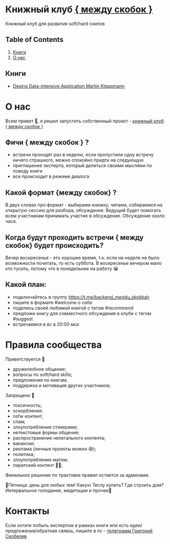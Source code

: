 # Книжный клуб [{ между скобок }](https://t.me/backend_megdu_skobkah)
Книжный клуб для развития soft/hard скилов 

## Table of Contents
1. [Книги](https://github.com/between-brackets/between-brackets#книги)
2. [О нас](https://github.com/between-brackets/between-brackets#о-нас)

## Книги
+ [Desing Data-intensive Application Martin Kleppmann](https://github.com/between-brackets/between-brackets/blob/main/desing-data-intensive-application/desing-data-intensive-application.md#desing-data-intensive-application-martin-kleppmann)

# О нас 
Всем привет 👋, я решил запустить собственный проект - [книжный клуб { между скобок }](https://t.me/backend_megdu_skobkah)

## Фичи { между скобок } ?
+ встречи проходят раз в неделю, если пропустили одну встречу ничего страшного, можно спокойно придти на следующую
+ приглашение эксперта, который делиться своими мыслями по поводу книги
+ все происходит в режиме диалога

## Какой формат {между скобок} ?
В двух словах про формат - выбираем книжку, читаем, собираемся на открытую сессию для разбора, обсуждения. Ведущий будет помогать всем участникам принимать участие в обсуждение. Обсуждение около часа.

## Когда будут проходить встречи { между скобок} будет происходить?
Вечер воскресенья - это хорошее время, т.к. если на неделе не было возможности почитать, то есть суббота. В воскресенье вечером мало кто тусить, потому что в понедельник на работу 😭

## Какой план:
- подключайтесь в группу https://t.me/backend_megdu_skobkah
- пишите в формате #welcome о себе
- поделись своей любимой книгой с тегом #recommend
- предложи книгу для совместного обсуждения в клубе с тегом #suggest
- встречаемся в вс в 20:00 мск

# Правила сообщества
Приветствуется 🤩
- дружелюбное общение;
- вопросы по soft/hard skills;
- предложения по книгам;
- поддержка и мотивация других участников;

Запрещено 🌚
- токсичность;
- оскорбления;
- nsfw контент;
- спам;
- злоупотребление стикерами;
- нетекстовые формы общения;
- распространение нелегального контента;
- вакансии;
- реклама (личные проекты можно 😅);
- политика;
- злоупотребление матом;
- пиратский контент 🏴‍☠️;

Финальное решение по трактовке правил остается за админами.

🍻Пятница: день для любых тем! Какую Теслу купить? Где строить дом? Интервальное голодание, медитации и прочее🍻

# Контакты 
Если хотите побыть экспертом в рамках книги или есть идеи/предложения/обратная свявзь, пишите в лс - [телеграмм Григорий Скобелев](https://t.me/gskoba)
